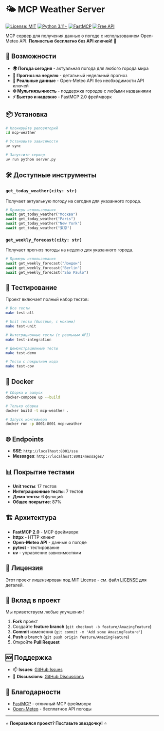 # 🌤️ MCP Weather Server

[![License: MIT](https://img.shields.io/badge/License-MIT-yellow.svg)](https://opensource.org/licenses/MIT)
[![Python 3.11+](https://img.shields.io/badge/python-3.11+-blue.svg)](https://www.python.org/downloads/)
[![FastMCP](https://img.shields.io/badge/FastMCP-2.0-green.svg)](https://github.com/jlowin/fastmcp)
[![Free API](https://img.shields.io/badge/API-Free-brightgreen.svg)](https://open-meteo.com/)

MCP сервер для получения данных о погоде с использованием Open-Meteo API. **Полностью бесплатно без API ключей!** 🎉

## 🚀 Возможности

- **🌍 Погода сегодня** - актуальная погода для любого города мира
- **📅 Прогноз на неделю** - детальный недельный прогноз
- **🔄 Реальные данные** - Open-Meteo API без необходимости API ключей
- **🌐 Мультиязычность** - поддержка городов с любыми названиями
- **⚡ Быстро и надежно** - FastMCP 2.0 фреймворк

## 📦 Установка

```bash
# Клонируйте репозиторий
cd mcp-weather

# Установите зависимости
uv sync

# Запустите сервер
uv run python server.py
```

## 🛠️ Доступные инструменты

### `get_today_weather(city: str)`
Получает актуальную погоду на сегодня для указанного города.

```python
# Примеры использования
await get_today_weather("Москва")
await get_today_weather("Paris") 
await get_today_weather("New York")
await get_today_weather("東京")
```

### `get_weekly_forecast(city: str)`
Получает прогноз погоды на неделю для указанного города.

```python
# Примеры использования
await get_weekly_forecast("Лондон")
await get_weekly_forecast("Berlin")
await get_weekly_forecast("São Paulo")
```

## 🧪 Тестирование

Проект включает полный набор тестов:

```bash
# Все тесты
make test-all

# Unit тесты (быстрые, с моками)
make test-unit

# Интеграционные тесты (с реальным API)
make test-integration

# Демонстрационные тесты
make test-demo

# Тесты с покрытием кода
make test-cov
```

## 🐳 Docker

```bash
# Сборка и запуск
docker-compose up --build

# Только сборка
docker build -t mcp-weather .

# Запуск контейнера
docker run -p 8001:8001 mcp-weather
```

## 🌐 Endpoints

- **SSE**: `http://localhost:8001/sse`
- **Messages**: `http://localhost:8001/messages/`

## 📊 Покрытие тестами

- **Unit тесты**: 17 тестов
- **Интеграционные тесты**: 7 тестов  
- **Демо тесты**: 6 функций
- **Общее покрытие**: 87%

## 🏗️ Архитектура

- **FastMCP 2.0** - MCP фреймворк
- **httpx** - HTTP клиент
- **Open-Meteo API** - данные о погоде
- **pytest** - тестирование
- **uv** - управление зависимостями

## 📄 Лицензия

Этот проект лицензирован под MIT License - см. файл [LICENSE](LICENSE) для деталей.

## 🤝 Вклад в проект

Мы приветствуем любые улучшения! 

1. **Fork** проект
2. Создайте **feature branch** (`git checkout -b feature/AmazingFeature`)
3. **Commit** изменения (`git commit -m 'Add some AmazingFeature'`)
4. **Push** в branch (`git push origin feature/AmazingFeature`)
5. Откройте **Pull Request**

## 🆘 Поддержка

- 📫 **Issues**: [GitHub Issues](https://github.com/your-username/simple_mcp_server/issues)
- 💬 **Discussions**: [GitHub Discussions](https://github.com/your-username/simple_mcp_server/discussions)

## 🎉 Благодарности

- [FastMCP](https://github.com/jlowin/fastmcp) - отличный MCP фреймворк
- [Open-Meteo](https://open-meteo.com/) - бесплатное API погоды

---

⭐ **Понравился проект? Поставьте звездочку!** ⭐ 